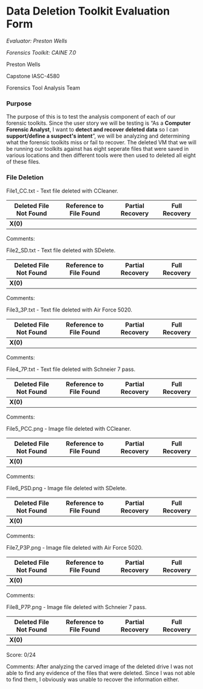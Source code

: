 # Data Deletion Toolkit Evaluation Form

*Evaluator: Preston Wells*

*Forensics Toolkit: CAINE 7.0* 

Preston Wells

Capstone IASC-4580

Forensics Tool Analysis Team

### Purpose

The purpose of this is to test the analysis component of each of our forensic toolkits. Since the user story we will be testing is “As a **Computer Forensic Analyst**, I want to **detect and recover deleted data** so I can **support/define a suspect's intent**”, we will be analyzing and determining what the forensic toolkits miss or fail to recover. The deleted VM that we will be running our toolkits against has eight seperate files that were saved in various locations and then different tools were then used to deleted all eight of these files.

### File Deletion

File1_CC.txt - Text file deleted with CCleaner.

| Deleted File Not Found | Reference to File Found | Partial Recovery | Full Recovery |
|---|---|---|---|
|  **X(0)** |   |   |   |

Comments:

File2_SD.txt - Text file deleted with SDelete.

| Deleted File Not Found | Reference to File Found | Partial Recovery | Full Recovery |
|---|---|---|---|
| **X(0)**  |   |   |   |

Comments:

File3_3P.txt - Text file deleted with Air Force 5020.

| Deleted File Not Found | Reference to File Found | Partial Recovery | Full Recovery |
|---|---|---|---|
| **X(0)**  |   |   |   |

Comments:

File4_7P.txt - Text file deleted with Schneier 7 pass.

| Deleted File Not Found | Reference to File Found | Partial Recovery | Full Recovery |
|---|---|---|---|
| **X(0)**  |   |   |   |

Comments:

File5_PCC.png - Image file deleted with CCleaner.

| Deleted File Not Found | Reference to File Found | Partial Recovery | Full Recovery |
|---|---|---|---|
| **X(0)**  |   |   |   |

Comments:

File6_PSD.png - Image file deleted with SDelete.

| Deleted File Not Found | Reference to File Found | Partial Recovery | Full Recovery |
|---|---|---|---|
| **X(0)**  |   |   |   |

Comments:

File7_P3P.png - Image file deleted with Air Force 5020.

| Deleted File Not Found | Reference to File Found | Partial Recovery | Full Recovery |
|---|---|---|---|
| **X(0)**  |   |   |   |

Comments:

File8_P7P.png - Image file deleted with Schneier 7 pass.

| Deleted File Not Found | Reference to File Found | Partial Recovery | Full Recovery |
|---|---|---|---|
| **X(0)**  |   |   |   |

Score:
0/24

Comments:
After analyzing the carved image of the deleted drive I was not able to find any evidence of the files that were deleted. Since I was not able to find them, I obviously was unable to recover the information either.
